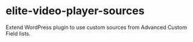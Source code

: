 # elite-video-player-sources
Extend WordPress plugin to use custom sources from Advanced Custom Field lists.
